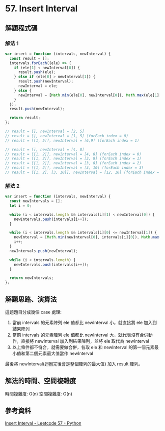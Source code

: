 # 57. Insert Interval

## 解題程式碼

### 解法 1

```javascript
var insert = function (intervals, newInterval) {
  const result = [];
  intervals.forEach((ele) => {
    if (ele[1] < newInterval[0]) {
      result.push(ele);
    } else if (ele[0] > newInterval[1]) {
      result.push(newInterval);
      newInterval = ele;
    } else {
      newInterval = [Math.min(ele[0], newInterval[0]), Math.max(ele[1], newInterval[1])];
    }
  });
  result.push(newInterval);

  return result;
};

// result = [], newInterval = [2, 5]
// result = [], newInterval = [1, 5] (forEach index = 0)
// result = [[1, 5]], newInterval = [6,9] (forEach index = 1)

// result = [], newInterval = [4, 8]
// result = [[1, 2]], newInterval = [4, 8] (forEach index = 0)
// result = [[1, 2]], newInterval = [3, 8] (forEach index = 1)
// result = [[1, 2]], newInterval = [3, 8] (forEach index = 2)
// result = [[1, 2]], newInterval = [3, 10] (forEach index = 3)
// result = [[1, 2], [3, 10]], newInterval = [12, 16] (forEach index = 4)
```

### 解法 2

```javascript
var insert = function (intervals, newInterval) {
  const newIntervals = [];
  let i = 0;

  while (i < intervals.length && intervals[i][1] < newInterval[0]) {
    newIntervals.push(intervals[i++]);
  }

  while (i < intervals.length && intervals[i][0] <= newInterval[1]) {
    newInterval = [Math.min(newInterval[0], intervals[i][0]), Math.max(newInterval[1], intervals[i][1])];
    i++;
  }
  newIntervals.push(newInterval);

  while (i < intervals.length) {
    newIntervals.push(intervals[i++]);
  }

  return newIntervals;
};
```

## 解題思路、演算法

這題題目分成幾個 case 處理:

1. 當前 intervals 的元素陣列 ele 值都比 newInterval 小，就直接將 ele 加入到結果陣列
2. 當前 intervals 的元素陣列 ele 值都比 newInterval 大，就代表沒有合併動作，直接將 newInterval 加入到結果陣列，並將 ele 取代為 newInterval
3. 以上條件都不符合，就需要做合併，各取 ele 和 newInterval 的第一個元素最小值和第二個元素最大值當作 newInterval

最後將 newInterval(迴圈完後會是整個陣列的最大值) 加入 result 陣列。

## 解法的時間、空間複雜度

時間複雜度: O(n)
空間複雜度: O(n)

## 參考資料

[Insert Interval - Leetcode 57 - Python](https://youtu.be/A8NUOmlwOlM?si=vJiM2Bg7sYt0CXej)
